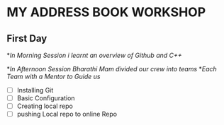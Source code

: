 # MY ADDRESS BOOK WORKSHOP
## First Day
**In Morning Session i learnt an overview of Github and C++*

**In Afternoon Session Bharathi Mam divided our crew into teams*
**Each Team with a Mentor to Guide us*
- [ ]  Installing Git
- [ ]  Basic Configuration
- [ ]  Creating local repo
- [ ]  pushing Local repo to online Repo
